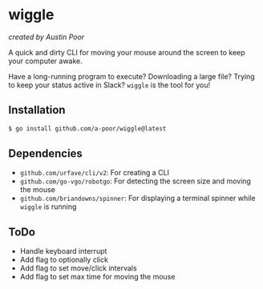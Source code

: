 # wiggle

_created by Austin Poor_

A quick and dirty CLI for moving your mouse around the screen to keep your computer awake.

Have a long-running program to execute? Downloading a large file? Trying to keep your status active in Slack? `wiggle` is the tool for you!


## Installation

```bash
$ go install github.com/a-poor/wiggle@latest
```


## Dependencies

* `github.com/urfave/cli/v2`: For creating a CLI
* `github.com/go-vgo/robotgo`: For detecting the screen size and moving the mouse
* `github.com/briandowns/spinner`: For displaying a terminal spinner while `wiggle` is running


## ToDo

* Handle keyboard interrupt
* Add flag to optionally click
* Add flag to set move/click intervals
* Add flag to set max time for moving the mouse


